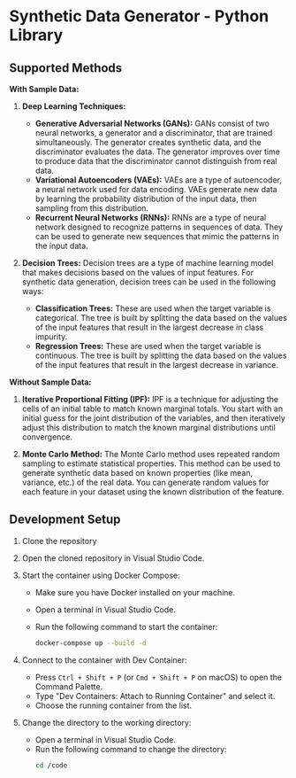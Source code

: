 # Synthetic Data Generator - Python Library

## Supported Methods

**With Sample Data:**

1. **Deep Learning Techniques:**
    - **Generative Adversarial Networks (GANs):** GANs consist of two neural networks, a generator and a discriminator, that are trained simultaneously. The generator creates synthetic data, and the discriminator evaluates the data. The generator improves over time to produce data that the discriminator cannot distinguish from real data.
    - **Variational Autoencoders (VAEs):** VAEs are a type of autoencoder, a neural network used for data encoding. VAEs generate new data by learning the probability distribution of the input data, then sampling from this distribution.
    - **Recurrent Neural Networks (RNNs):** RNNs are a type of neural network designed to recognize patterns in sequences of data. They can be used to generate new sequences that mimic the patterns in the input data.

2. **Decision Trees:** Decision trees are a type of machine learning model that makes decisions based on the values of input features. For synthetic data generation, decision trees can be used in the following ways:
    - **Classification Trees:** These are used when the target variable is categorical. The tree is built by splitting the data based on the values of the input features that result in the largest decrease in class impurity.
    - **Regression Trees:** These are used when the target variable is continuous. The tree is built by splitting the data based on the values of the input features that result in the largest decrease in variance.

**Without Sample Data:**

1. **Iterative Proportional Fitting (IPF):** IPF is a technique for adjusting the cells of an initial table to match known marginal totals. You start with an initial guess for the joint distribution of the variables, and then iteratively adjust this distribution to match the known marginal distributions until convergence.

2. **Monte Carlo Method:** The Monte Carlo method uses repeated random sampling to estimate statistical properties. This method can be used to generate synthetic data based on known properties (like mean, variance, etc.) of the real data. You can generate random values for each feature in your dataset using the known distribution of the feature.

## Development Setup

1. Clone the repository

2. Open the cloned repository in Visual Studio Code.

3. Start the container using Docker Compose:

    - Make sure you have Docker installed on your machine.
    - Open a terminal in Visual Studio Code.
    - Run the following command to start the container:

        ```bash
        docker-compose up --build -d
        ```

4. Connect to the container with Dev Container:
    - Press `Ctrl + Shift + P` (or `Cmd + Shift + P` on macOS) to open the Command Palette.
    - Type "Dev Containers: Attach to Running Container" and select it.
    - Choose the running container from the list.

5. Change the directory to the working directory:
    - Open a terminal in Visual Studio Code.
    - Run the following command to change the directory:
        ```bash
        cd /code
        ```
